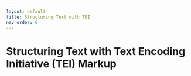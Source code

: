 ```yaml
---
layout: default
title: Structuring Text with TEI
nav_order: 6
---
```


# Structuring Text with Text Encoding Initiative (TEI) Markup
